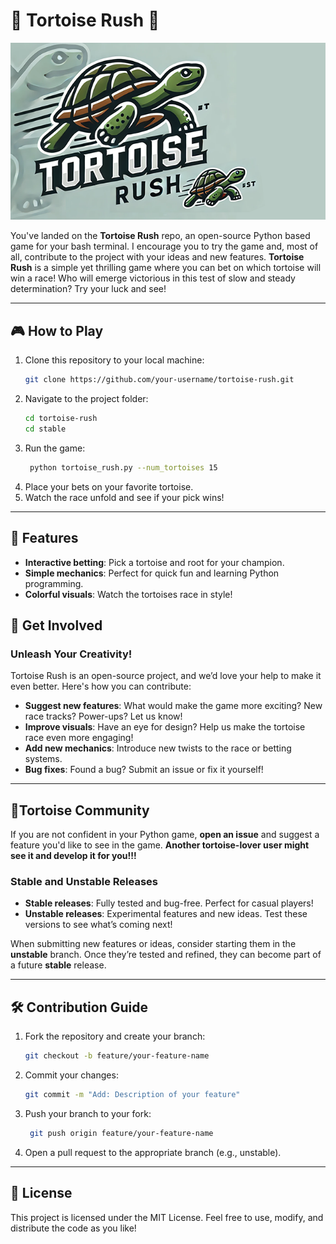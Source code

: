 # 🐢 Tortoise Rush 🏁

![prova](resources/Tortoise-Rush-Description.png)

You've landed on the **Tortoise Rush** repo, an open-source Python based game for your bash terminal. I encourage you to try the game and, most of all, contribute to the project with your ideas and new features.
**Tortoise Rush** is a simple yet thrilling game where you can bet on which tortoise will win a race! Who will emerge victorious in this test of slow and steady determination? Try your luck and see!

---

## 🎮 How to Play
1. Clone this repository to your local machine:
   ```bash
   git clone https://github.com/your-username/tortoise-rush.git

2. Navigate to the project folder:
   ```bash
   cd tortoise-rush
   cd stable 
3. Run the game: 
   ```bash
    python tortoise_rush.py --num_tortoises 15
4. Place your bets on your favorite tortoise.
5. Watch the race unfold and see if your pick wins!

---

## 🌟 Features
- **Interactive betting**: Pick a tortoise and root for your champion.
- **Simple mechanics**: Perfect for quick fun and learning Python programming.
- **Colorful visuals**: Watch the tortoises race in style!

## 🚀 Get Involved

### Unleash Your Creativity!
Tortoise Rush is an open-source project, and we’d love your help to make it even better. Here's how you can contribute:
- **Suggest new features**: What would make the game more exciting? New race tracks? Power-ups? Let us know!
- **Improve visuals**: Have an eye for design? Help us make the tortoise race even more engaging!
- **Add new mechanics**: Introduce new twists to the race or betting systems.
- **Bug fixes**: Found a bug? Submit an issue or fix it yourself!
  
---

## 🐢Tortoise Community
If you are not confident in your Python game, **open an issue** and suggest a feature you'd like to see in the game. **Another tortoise-lover user might see it and develop it for you!!!**


### Stable and Unstable Releases
- **Stable releases**: Fully tested and bug-free. Perfect for casual players!
- **Unstable releases**: Experimental features and new ideas. Test these versions to see what’s coming next!

When submitting new features or ideas, consider starting them in the **unstable** branch. Once they’re tested and refined, they can become part of a future **stable** release.

---

## 🛠️ Contribution Guide
1. Fork the repository and create your branch:
   ```bash
   git checkout -b feature/your-feature-name
2. Commit your changes:
   ```bash
   git commit -m "Add: Description of your feature"
3. Push your branch to your fork:
   ```bash
    git push origin feature/your-feature-name
4. Open a pull request to the appropriate branch (e.g., unstable).

---

## 📜 License
This project is licensed under the MIT License. Feel free to use, modify, and distribute the code as you like!
